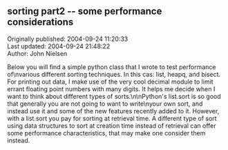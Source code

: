 ## sorting part2 -- some performance considerations  
Originally published: 2004-09-24 11:20:33  
Last updated: 2004-09-24 21:48:22  
Author: John Nielsen  
  
Below you will find a simple python class that I wrote to test performance of\nvarious different sorting techniques. In this cas: list, heapq, and bisect. For printing out data, I make use of the very cool decimal module to limit errant floating point numbers with many digits. It helps me decide when I want to think about different types of sorts.\n\nPython's list.sort is so good that generally you are not going to want to write\nyour own sort, and instead use it and some of the new features recently added to it.  However, with a list.sort you pay for sorting at retrieval time.  A different type of sort using data structures to sort at creation time instead of retrieval can offer some performance characteristics, that may make one consider them instead.